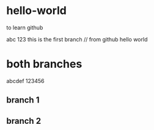 # hello-world
to learn github

abc 123 this is the first branch // from github hello world


# both branches
abcdef
123456





## branch 1

## branch 2